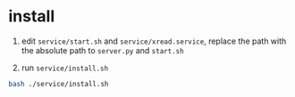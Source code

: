 # install
1. edit `service/start.sh` and `service/xread.service`, replace the path with the absolute path to `server.py` and `start.sh`

2. run `service/install.sh`
```bash
bash ./service/install.sh
```

